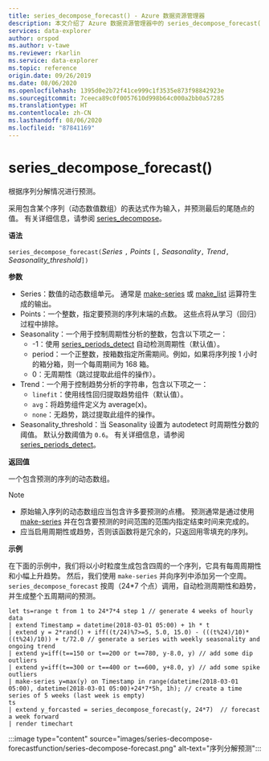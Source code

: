 ```yaml
---
title: series_decompose_forecast() - Azure 数据资源管理器
description: 本文介绍了 Azure 数据资源管理器中的 series_decompose_forecast()。
services: data-explorer
author: orspod
ms.author: v-tawe
ms.reviewer: rkarlin
ms.service: data-explorer
ms.topic: reference
origin.date: 09/26/2019
ms.date: 08/06/2020
ms.openlocfilehash: 1395d0e2b72f41ce999c1f3535e873f98842923e
ms.sourcegitcommit: 7ceeca89c0f0057610d998b64c000a2bb0a57285
ms.translationtype: HT
ms.contentlocale: zh-CN
ms.lasthandoff: 08/06/2020
ms.locfileid: "87841169"
---
```

# <a name="series_decompose_forecast"></a>series_decompose_forecast()

根据序列分解情况进行预测。

采用包含某个序列（动态数值数组）的表达式作为输入，并预测最后的尾随点的值。 有关详细信息，请参阅 [series_decompose](series-decomposefunction.md)。
 
**语法**

`series_decompose_forecast(`*Series* `,` *Points* `[,` *Seasonality*`,` *Trend*`,` *Seasonality_threshold*`])`

**参数**

* Series：数值的动态数组单元。 通常是 [make-series](make-seriesoperator.md) 或 [make_list](makelist-aggfunction.md) 运算符生成的输出。
* Points：一个整数，指定要预测的序列末端的点数。 这些点将从学习（回归）过程中排除。
* Seasonality：一个用于控制周期性分析的整数，包含以下项之一：
    * -1：使用 [series_periods_detect](series-periods-detectfunction.md) 自动检测周期性（默认值）。
    * period：一个正整数，按箱数指定所需期间。例如，如果将序列按 1 小时的箱分箱，则一个每周期间为 168 箱。
    * 0：无周期性（跳过提取此组件的操作）。
* Trend：一个用于控制趋势分析的字符串，包含以下项之一：
    * `linefit`：使用线性回归提取趋势组件（默认值）。
    * `avg`：将趋势组件定义为 average(x)。
    * `none`：无趋势，跳过提取此组件的操作。
* Seasonality_threshold：当 Seasonality 设置为 autodetect 时周期性分数的阈值。 默认分数阈值为 `0.6`。 有关详细信息，请参阅 [series_periods_detect](series-periods-detectfunction.md)。

**返回值**

 一个包含预测的序列的动态数组。

> [!NOTE]
> * 原始输入序列的动态数组应当包含许多要预测的点槽。 预测通常是通过使用 [make-series](make-seriesoperator.md) 并在包含要预测的时间范围的范围内指定结束时间来完成的。
> * 应当启用周期性或趋势，否则该函数将是冗余的，只返回用零填充的序列。

**示例**

在下面的示例中，我们将以小时粒度生成包含四周的一个序列，它具有每周周期性和小幅上升趋势。 然后，我们使用 `make-series` 并向序列中添加另一个空周。 `series_decompose_forecast` 按周（24*7 个点）调用，自动检测周期性和趋势，并生成整个五周期间的预测。

<!-- csl: https://help.kusto.chinacloudapi.cn:443/Samples -->
```kusto
let ts=range t from 1 to 24*7*4 step 1 // generate 4 weeks of hourly data
| extend Timestamp = datetime(2018-03-01 05:00) + 1h * t 
| extend y = 2*rand() + iff((t/24)%7>=5, 5.0, 15.0) - (((t%24)/10)*((t%24)/10)) + t/72.0 // generate a series with weekly seasonality and ongoing trend
| extend y=iff(t==150 or t==200 or t==780, y-8.0, y) // add some dip outliers
| extend y=iff(t==300 or t==400 or t==600, y+8.0, y) // add some spike outliers
| make-series y=max(y) on Timestamp in range(datetime(2018-03-01 05:00), datetime(2018-03-01 05:00)+24*7*5h, 1h); // create a time series of 5 weeks (last week is empty)
ts 
| extend y_forcasted = series_decompose_forecast(y, 24*7)  // forecast a week forward
| render timechart 
```

:::image type="content" source="images/series-decompose-forecastfunction/series-decompose-forecast.png" alt-text="序列分解预测":::
 
